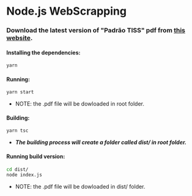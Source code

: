 # Node.js WebScrapping
### Download the latest version of "Padrão TISS" pdf from [this website](https://www.gov.br/ans/pt-br/assuntos/prestadores/padrao-para-troca-de-informacao-de-saude-suplementar-2013-tiss).

#### Installing the dependencies:
```bash
yarn
```

#### Running:
```bash
yarn start
```
- NOTE: the .pdf file will be dowloaded in root folder.
#### Building:
```bash
yarn tsc
```
- ***The building process will create a folder called dist/ in root folder.***
#### Running build version:
```bash
cd dist/
node index.js
```
- NOTE: the .pdf file will be dowloaded in dist/ folder.
